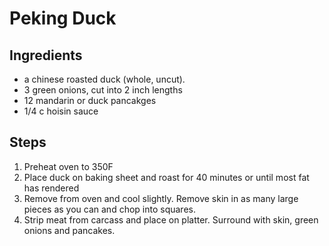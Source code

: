 # Peking Duck

## Ingredients

* a chinese roasted duck \(whole, uncut\).
* 3 green onions, cut into 2 inch lengths
* 12 mandarin or duck pancakges
* 1/4 c hoisin sauce

## Steps

1. Preheat oven to 350F
2. Place duck on baking sheet and roast for 40 minutes or until most fat has rendered
3. Remove from oven and cool slightly.  Remove skin in as many large pieces as you can and chop into squares.
4. Strip meat from carcass and place on platter. Surround with skin, green onions and pancakes.









